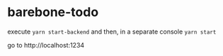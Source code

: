# barebone-todo

execute `yarn start-backend` and then, in a separate console `yarn start`

go to http://localhost:1234
